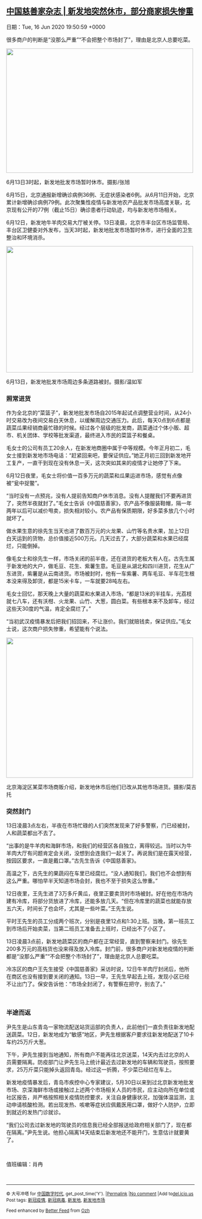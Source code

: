 [中国慈善家杂志 | 新发地突然休市，部分商家损失惨重](https://chinadigitaltimes.net/chinese/2020/06/%e4%b8%ad%e5%9b%bd%e6%85%88%e5%96%84%e5%ae%b6%e6%9d%82%e5%bf%97-%e6%96%b0%e5%8f%91%e5%9c%b0%e7%aa%81%e7%84%b6%e4%bc%91%e5%b8%82%ef%bc%8c%e9%83%a8%e5%88%86%e5%95%86%e5%ae%b6%e6%8d%9f%e5%a4%b1/)
------
日期：Tue, 16 Jun 2020 19:50:59 +0000

<p>很多商户的判断是“没那么严重”“不会把整个市场封了”，理由是北京人总要吃菜。</p><div id="attachment_647335" style="width: 510px" class="wp-caption aligncenter"><img aria-describedby="caption-attachment-647335" class="wp-image-647335" src="https://chinadigitaltimes.net/chinese/files/2020/06/新发地1-14-300x200.jpg" alt="" width="500" height="333" srcset="https://chinadigitaltimes.net/chinese/files/2020/06/新发地1-14-300x200.jpg 300w, https://chinadigitaltimes.net/chinese/files/2020/06/新发地1-14-1024x683.jpg 1024w, https://chinadigitaltimes.net/chinese/files/2020/06/新发地1-14-768x512.jpg 768w, https://chinadigitaltimes.net/chinese/files/2020/06/新发地1-14.jpg 1080w" sizes="(max-width: 500px) 100vw, 500px" /><p id="caption-attachment-647335" class="wp-caption-text">6月13日3时起，新发地批发市场暂时休市。摄影/张旭</p></div><p>6月15日，北京通报新增确诊病例36例、无症状感染者6例。从6月11日开始，北京累计新增确诊病例79例。此次聚集性疫情与新发地农产品批发市场高度关联，北京现有公开的77例（截止15日）确诊患者行动轨迹，均与新发地市场相关。</p><p>6月12日，新发地牛羊肉交易大厅被关停。13日凌晨，北京市丰台区市场监管局、丰台区卫健委对外发布，当天3时起，新发地批发市场暂时休市，进行全面的卫生整治和环境消杀。</p><div id="attachment_647336" style="width: 510px" class="wp-caption aligncenter"><img aria-describedby="caption-attachment-647336" class="wp-image-647336" src="https://chinadigitaltimes.net/chinese/files/2020/06/新发地2-300x203.png" alt="" width="500" height="338" srcset="https://chinadigitaltimes.net/chinese/files/2020/06/新发地2-300x203.png 300w, https://chinadigitaltimes.net/chinese/files/2020/06/新发地2-1024x693.png 1024w, https://chinadigitaltimes.net/chinese/files/2020/06/新发地2-768x520.png 768w, https://chinadigitaltimes.net/chinese/files/2020/06/新发地2.png 1080w" sizes="(max-width: 500px) 100vw, 500px" /><p id="caption-attachment-647336" class="wp-caption-text">6月13日，新发地批发市场周边多条道路被封。摄影/温如军</p></div><h3>照常进货</h3><p>作为全北京的“菜篮子”，新发地批发市场自2015年起试点调整营业时间，从24小时交易改为夜间交易白天休息，以缓解周边交通压力。此后，每天0点到6点都是蔬菜瓜果经销商最忙碌的时候。经过各个层级的批发商，蔬菜通过个体小贩、超市、机关团体、学校等批发渠道，最终进入市民的菜篮子和餐桌。</p><p>毛女士的公司有员工20余人，在新发地商圈中属于中等规模。今年正月初二，毛女士接到新发地市场电话：“赶紧回来吧，要保证供应。”她正月初三回到新发地开工复产，一直干到现在没有休息一天，这次突如其来的疫情才让她停了下来。</p><p>6月12日夜里，毛女士将价值一百多万元的蔬菜和瓜果运进市场，感觉有点像被“瓮中捉鳖”。</p><p>“当时没有一点预兆，没有人提前告知商户休市消息。没有人提醒我们不要再进货了，突然半夜就封了。”毛女士告诉《中国慈善家》，农产品不像服装鞋帽，隔一年两年以后可以减价甩卖，损失相对较小。农产品有保质期限，好多菜多放几个小时就坏了。</p><p>做水果生意的徐先生当天也进了数百万元的火龙果、山竹等名贵水果，加上12日白天运到的货物，总价值接近500万元。几天过去了，大部分蔬菜和水果已经腐烂，只能倒掉。</p><p>像毛女士和徐先生一样，市场关闭的前半夜，还在进货的老板大有人在。古先生属于新发地的大户，做毛豆、花生、紫薯生意。毛豆是从湖北和四川进货，花生从广东进货，紫薯是从云南进货。市场被封时，他有一车紫薯、两车毛豆、半车花生根本没来得及卸货，都是15米卡车，一车就要28吨左右。</p><p>毛女士回忆，那天晚上大量的蔬菜和水果进入市场，“都是13米的半挂车，光荔枝就七八车，还有沃柑、火龙果、山竹、大葱，圆白菜。有些根本来不及卸车，经过这些天30度的气温，肯定全腐烂了。”</p><p>“当初武汉疫情暴发后把我们招回来，不让涨价。我们就赔钱卖，保证供应。”毛女士说，这次商户损失惨重，希望能有个说法。</p><div id="attachment_647337" style="width: 510px" class="wp-caption aligncenter"><img aria-describedby="caption-attachment-647337" class="wp-image-647337" src="https://chinadigitaltimes.net/chinese/files/2020/06/新发地3-3-300x225.jpg" alt="" width="500" height="375" srcset="https://chinadigitaltimes.net/chinese/files/2020/06/新发地3-3-300x225.jpg 300w, https://chinadigitaltimes.net/chinese/files/2020/06/新发地3-3-1024x768.jpg 1024w, https://chinadigitaltimes.net/chinese/files/2020/06/新发地3-3-768x576.jpg 768w, https://chinadigitaltimes.net/chinese/files/2020/06/新发地3-3.jpg 1080w" sizes="(max-width: 500px) 100vw, 500px" /><p id="caption-attachment-647337" class="wp-caption-text">北京海淀区某菜市场商贩介绍，新发地休市后他们已改从其他市场进货。摄影/莫吉托</p></div><h3>突然封门</h3><p>13日凌晨3点左右，半夜在市场忙碌的人们突然发现来了好多警察，门已经被封，人和蔬菜都出不去了。</p><p>“出事的是牛羊肉和海鲜市场，和我们的经营区各自独立，离得较远。当时以为牛羊肉大厅有问题肯定会关闭，没想到会连我们一起关了。再说我们是在露天经营，按园区要求，一直是戴口罩。”古先生告诉《中国慈善家》。</p><p>高温之下，古先生的果蔬闷在车里已经腐烂。“没人通知我们，我们也不会想到有这么严重。哪怕早半天知道市场会封，我也不至于损失这么惨重。”</p><p>12日夜里，王先生进了3万多斤黄瓜，夜里正要卖货时市场被封。好在他在市场内建有冷库，将部分货放进了冷库，还能多放几天。“但在冷库里的蔬菜也就能存放五六天，时间长了也会坏，尤其是一些叶菜。”王先生说。</p><p>平时王先生的员工分成两个班次，分别是夜里12点和1:30上班。当晚，第一班员工到市场后开始卖菜，当第二班员工准备去上班时，已经出不了小区了。</p><p>13日凌晨3点前，新发地蔬菜区的商户都在正常经营，直到警察来封门。徐先生200多万元的高档货也没来得及放入冷库。封门前，很多商户对新发地疫情的判断都是“没那么严重”“不会把整个市场封了”，理由是北京人总要吃菜。</p><p>冷冻区的商户王先生接受《中国慈善家》采访时说，12日牛羊肉厅封闭后，他所在商区也没有接到要关闭的通知。13日一早，王先生早起去上班，发现小区已经不让出门了。保安告诉他：“市场全封闭了，有警察在把守，别去了。”</p><p>&nbsp;</p><h3>半途而返</h3><p>尹先生是山东青岛一家物流配送站货运部的负责人，此前他们一直负责往新发地配送蔬菜。12日，新发地成为“敏感”地区，尹先生根据客户要求往新发地配送了10卡车约25万斤大葱。</p><p>下午，尹先生接到当地通知，所有商户不能再往北京送菜，14天内去过北京的人员需要隔离。防疫部门让尹先生马上统计最近去过新发地的车辆和驾驶员，按照要求，25万斤菜只能掉头返回青岛。经过这一折腾，不少菜已经烂在车上。</p><p>新发地疫情暴发后，青岛市疾控中心专家建议，5月30日以来到过北京新发地批发市场、京深海鲜市场或接触过上述两个市场相关人员的市民，应主动向所在单位或社区报告，并严格按照相关疫情防控要求，关注自身健康状况，加强体温监测，主动申请核酸检测。若出现发热、咳嗽等症状应佩戴医用口罩，做好个人防护，立即到就近的发热门诊就诊。</p><p>“我们公司去过新发地的驾驶员的信息我已经全部报送给政府相关部门了，现在都在隔离。”尹先生说。他担心隔离14天结束后新发地还不能开门，生意估计就要黄了。</p><p>&nbsp;</p><p>值班编辑：肖冉</p><p>&nbsp;</p><hr /><p><small>&copy; 大号冲塔 for <a href="https://chinadigitaltimes.net/chinese">中国数字时代</a>, get_post_time('Y'). |<a href="https://chinadigitaltimes.net/chinese/2020/06/%e4%b8%ad%e5%9b%bd%e6%85%88%e5%96%84%e5%ae%b6%e6%9d%82%e5%bf%97-%e6%96%b0%e5%8f%91%e5%9c%b0%e7%aa%81%e7%84%b6%e4%bc%91%e5%b8%82%ef%bc%8c%e9%83%a8%e5%88%86%e5%95%86%e5%ae%b6%e6%8d%9f%e5%a4%b1/">Permalink</a> |<a href="https://chinadigitaltimes.net/chinese/2020/06/%e4%b8%ad%e5%9b%bd%e6%85%88%e5%96%84%e5%ae%b6%e6%9d%82%e5%bf%97-%e6%96%b0%e5%8f%91%e5%9c%b0%e7%aa%81%e7%84%b6%e4%bc%91%e5%b8%82%ef%bc%8c%e9%83%a8%e5%88%86%e5%95%86%e5%ae%b6%e6%8d%9f%e5%a4%b1/#comments">No comment</a> |Add to<a href="http://del.icio.us/post?url=https://chinadigitaltimes.net/chinese/2020/06/%e4%b8%ad%e5%9b%bd%e6%85%88%e5%96%84%e5%ae%b6%e6%9d%82%e5%bf%97-%e6%96%b0%e5%8f%91%e5%9c%b0%e7%aa%81%e7%84%b6%e4%bc%91%e5%b8%82%ef%bc%8c%e9%83%a8%e5%88%86%e5%95%86%e5%ae%b6%e6%8d%9f%e5%a4%b1/&amp;title=中国慈善家杂志 | 新发地突然休市，部分商家损失惨重">del.icio.us</a><br/>Post tags: <a href="https://chinadigitaltimes.net/chinese/tag/%e6%96%b0%e5%86%a0%e7%96%ab%e6%83%85/" rel="tag">新冠疫情</a>, <a href="https://chinadigitaltimes.net/chinese/tag/%e6%96%b0%e5%86%a0%e7%97%85%e6%af%92/" rel="tag">新冠病毒</a>, <a href="https://chinadigitaltimes.net/chinese/tag/%e6%96%b0%e5%8f%91%e5%9c%b0/" rel="tag">新发地</a>, <a href="https://chinadigitaltimes.net/chinese/tag/%e6%96%b0%e5%8f%91%e5%9c%b0%e5%b8%82%e5%9c%ba/" rel="tag">新发地市场</a><br/></small></p><p><small>Feed enhanced by <a href='http://planetozh.com/blog/my-projects/wordpress-plugin-better-feed-rss/'>Better Feed</a> from  <a href='http://planetozh.com/blog/'>Ozh</a></small></p>
